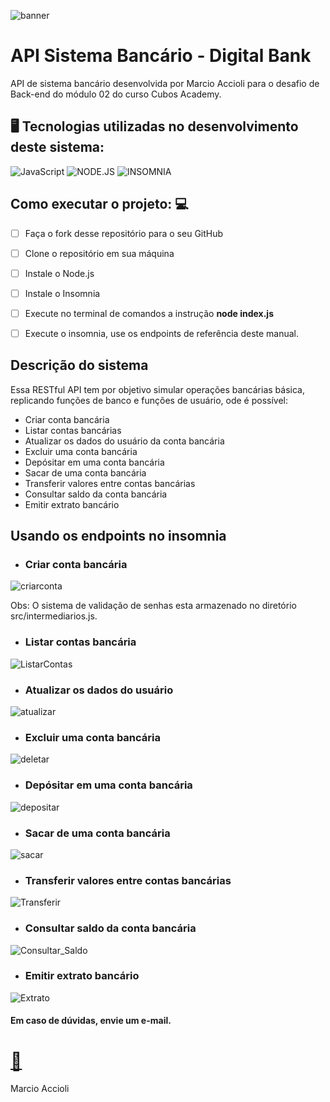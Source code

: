 ![banner](https://github.com/maccioli/api-sistema-bancario/assets/42103535/6f3b4947-04fc-4c9d-a501-a34d6f38e32d)


# API Sistema Bancário - Digital Bank
API de sistema bancário desenvolvida por Marcio Accioli para o desafio de Back-end do módulo 02 do curso Cubos Academy.

## 🖥️ Tecnologias utilizadas no desenvolvimento deste sistema:

![JavaScript](https://img.shields.io/badge/JavaScript-323330?style=for-the-badge&logo=javascript&logoColor=F7DF1E) ![NODE.JS](https://img.shields.io/badge/Node%20js-339933?style=for-the-badge&logo=nodedotjs&logoColor=white) ![INSOMNIA](https://img.shields.io/badge/Insomnia-5849be?style=for-the-badge&logo=Insomnia&logoColor=white)

## Como executar o projeto: 💻

- [ ] Faça o fork desse repositório para o seu GitHub
- [ ] Clone o repositório em sua máquina
- [ ] Instale o Node.js
- [ ] Instale o Insomnia
- [ ] Execute no terminal de comandos a instrução **node index.js**
- [ ] Execute o insomnia, use os endpoints de referência deste manual.


## Descrição do sistema

Essa RESTful API tem por objetivo simular operações bancárias básica, replicando funções de banco e funções de usuário,
ode é possível:

-   Criar conta bancária
-   Listar contas bancárias
-   Atualizar os dados do usuário da conta bancária
-   Excluir uma conta bancária
-   Depósitar em uma conta bancária
-   Sacar de uma conta bancária
-   Transferir valores entre contas bancárias
-   Consultar saldo da conta bancária
-   Emitir extrato bancário

## Usando os endpoints no insomnia
-   ### Criar conta bancária
![criarconta](https://github.com/maccioli/api-sistema-bancario/assets/42103535/4e16bc02-d814-435e-8554-4c09c9ad4578)

Obs: O sistema de validação de senhas esta armazenado no diretório src/intermediarios.js.

-   ### Listar contas bancária
![ListarContas](https://github.com/maccioli/api-sistema-bancario/assets/42103535/a74df9cd-7834-47dc-a8cf-d2e4d26dcc5c)

-   ### Atualizar os dados do usuário
![atualizar](https://github.com/maccioli/api-sistema-bancario/assets/42103535/6790f90d-5070-424a-981b-cf3365c79a42)

-   ### Excluir uma conta bancária
![deletar](https://github.com/maccioli/api-sistema-bancario/assets/42103535/de13947b-f0b4-4d3f-a699-246af8bb4401)

-   ### Depósitar em uma conta bancária
![depositar](https://github.com/maccioli/api-sistema-bancario/assets/42103535/14f0c121-500b-4cc2-b502-6c6580112a6a)

-   ### Sacar de uma conta bancária
![sacar](https://github.com/maccioli/api-sistema-bancario/assets/42103535/7b497ebc-68e0-4b5c-a455-14aa880ced85)

-   ### Transferir valores entre contas bancárias
![Transferir](https://github.com/maccioli/api-sistema-bancario/assets/42103535/2c55f0c5-2339-4e38-ad8c-f68c3e01dbc7)

-   ### Consultar saldo da conta bancária
![Consultar_Saldo](https://github.com/maccioli/api-sistema-bancario/assets/42103535/63f86e7f-2982-4144-a535-cea90820389a)

-   ### Emitir extrato bancário
![Extrato](https://github.com/maccioli/api-sistema-bancario/assets/42103535/923dcfbc-9f60-41e8-bce1-a1d8f7d0cca1)

#### Em caso de dúvidas, envie um e-mail.
<a href="mailto: mjaccioli.dev@gmail.com"><h1>📧</h1></a>Marcio Accioli
